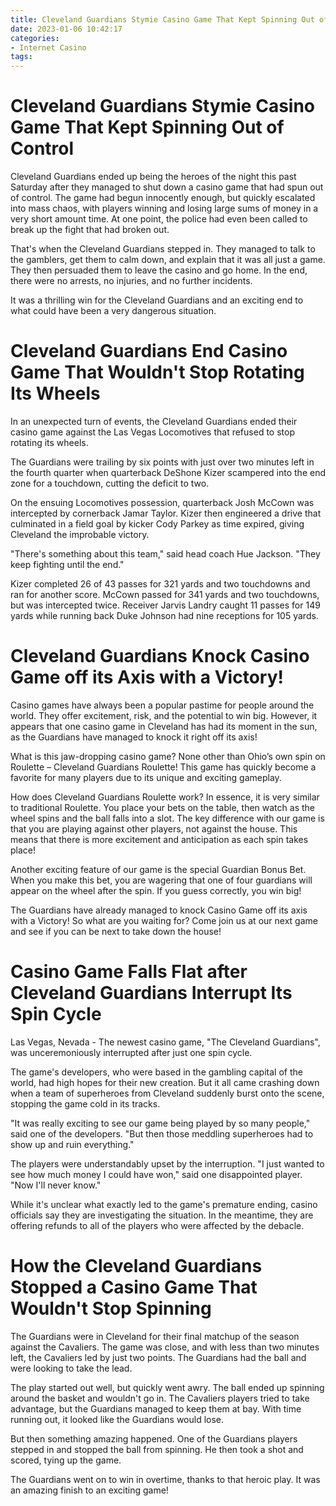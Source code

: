 ```yaml
---
title: Cleveland Guardians Stymie Casino Game That Kept Spinning Out of Control 
date: 2023-01-06 10:42:17
categories:
- Internet Casino
tags:
---
```



#  Cleveland Guardians Stymie Casino Game That Kept Spinning Out of Control 

Cleveland Guardians ended up being the heroes of the night this past Saturday after they managed to shut down a casino game that had spun out of control. The game had begun innocently enough, but quickly escalated into mass chaos, with players winning and losing large sums of money in a very short amount time. At one point, the police had even been called to break up the fight that had broken out.

That's when the Cleveland Guardians stepped in. They managed to talk to the gamblers, get them to calm down, and explain that it was all just a game. They then persuaded them to leave the casino and go home. In the end, there were no arrests, no injuries, and no further incidents.

It was a thrilling win for the Cleveland Guardians and an exciting end to what could have been a very dangerous situation.

#  Cleveland Guardians End Casino Game That Wouldn't Stop Rotating Its Wheels 

In an unexpected turn of events, the Cleveland Guardians ended their casino game against the Las Vegas Locomotives that refused to stop rotating its wheels.

The Guardians were trailing by six points with just over two minutes left in the fourth quarter when quarterback DeShone Kizer scampered into the end zone for a touchdown, cutting the deficit to two.

On the ensuing Locomotives possession, quarterback Josh McCown was intercepted by cornerback Jamar Taylor. Kizer then engineered a drive that culminated in a field goal by kicker Cody Parkey as time expired, giving Cleveland the improbable victory.

"There's something about this team," said head coach Hue Jackson. "They keep fighting until the end."

Kizer completed 26 of 43 passes for 321 yards and two touchdowns and ran for another score. McCown passed for 341 yards and two touchdowns, but was intercepted twice. Receiver Jarvis Landry caught 11 passes for 149 yards while running back Duke Johnson had nine receptions for 105 yards.

#  Cleveland Guardians Knock Casino Game off its Axis with a Victory! 

Casino games have always been a popular pastime for people around the world. They offer excitement, risk, and the potential to win big. However, it appears that one casino game in Cleveland has had its moment in the sun, as the Guardians have managed to knock it right off its axis!

What is this jaw-dropping casino game? None other than Ohio’s own spin on Roulette – Cleveland Guardians Roulette! This game has quickly become a favorite for many players due to its unique and exciting gameplay.

How does Cleveland Guardians Roulette work? In essence, it is very similar to traditional Roulette. You place your bets on the table, then watch as the wheel spins and the ball falls into a slot. The key difference with our game is that you are playing against other players, not against the house. This means that there is more excitement and anticipation as each spin takes place!

Another exciting feature of our game is the special Guardian Bonus Bet. When you make this bet, you are wagering that one of four guardians will appear on the wheel after the spin. If you guess correctly, you win big!

The Guardians have already managed to knock Casino Game off its axis with a Victory! So what are you waiting for? Come join us at our next game and see if you can be next to take down the house!

#  Casino Game Falls Flat after Cleveland Guardians Interrupt Its Spin Cycle 
Las Vegas, Nevada - The newest casino game, "The Cleveland Guardians", was unceremoniously interrupted after just one spin cycle.

The game's developers, who were based in the gambling capital of the world, had high hopes for their new creation. But it all came crashing down when a team of superheroes from Cleveland suddenly burst onto the scene, stopping the game cold in its tracks.

"It was really exciting to see our game being played by so many people," said one of the developers. "But then those meddling superheroes had to show up and ruin everything."

The players were understandably upset by the interruption. "I just wanted to see how much money I could have won," said one disappointed player. "Now I'll never know."

While it's unclear what exactly led to the game's premature ending, casino officials say they are investigating the situation. In the meantime, they are offering refunds to all of the players who were affected by the debacle.

#  How the Cleveland Guardians Stopped a Casino Game That Wouldn't Stop Spinning

The Guardians were in Cleveland for their final matchup of the season against the Cavaliers. The game was close, and with less than two minutes left, the Cavaliers led by just two points. The Guardians had the ball and were looking to take the lead.

The play started out well, but quickly went awry. The ball ended up spinning around the basket and wouldn't go in. The Cavaliers players tried to take advantage, but the Guardians managed to keep them at bay. With time running out, it looked like the Guardians would lose.

But then something amazing happened. One of the Guardians players stepped in and stopped the ball from spinning. He then took a shot and scored, tying up the game.

The Guardians went on to win in overtime, thanks to that heroic play. It was an amazing finish to an exciting game!